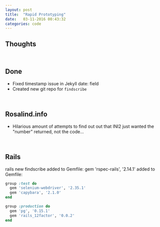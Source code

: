 ```yaml
---
layout: post
title:  "Rapid Prototyping"
date:   03-11-2016 00:43:32
categories: code
---
```


## Thoughts

<br>

## Done

* Fixed timestamp issue in Jekyll date: field
* Created new git repo for <code>findscribe</code>

<br>

## Rosalind.info

* Hilarious amount of attempts to find out out that INI2 just wanted the "number" returned, not the code...

<br>

## Rails
rails new findscribe
added to Gemfile:   gem 'rspec-rails', '2.14.1'
added to Gemfile:

```ruby
group :test do
  gem 'selenium-webdriver', '2.35.1'
  gem 'capybara', '2.1.0'
end

group :production do
  gem 'pg', '0.15.1'
  gem 'rails_12factor', '0.0.2'
end
```
<br>
